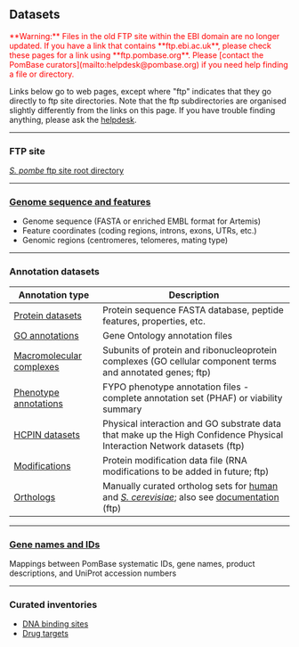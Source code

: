 ## Datasets

<div style="color: red">
**Warning:** Files in the old FTP site within the EBI domain are no
  longer updated. If you have a link that contains **ftp.ebi.ac.uk**,
  please check these pages for a link using
  **ftp.pombase.org**. Please [contact the PomBase
  curators](mailto:helpdesk@pombase.org) if you need help finding a
  file or directory.
</div>

Links below go to web pages, except where "ftp" indicates that
they go directly to ftp site directories. Note that the ftp
subdirectories are organised slightly differently from the links on this
page. If you have trouble finding anything, please ask the
[helpdesk](mailto:helpdesk@pombase.org).

-------

### FTP site ###
[*S. pombe* ftp site root directory](ftp://ftp.pombase.org/pombe/)

-------

### [Genome sequence and features](/downloads/genome-datasets) ###

-  Genome sequence (FASTA or enriched EMBL format for Artemis)
-  Feature coordinates (coding regions, introns, exons, UTRs, etc.)
-  Genomic regions (centromeres, telomeres, mating type)

-------

### Annotation datasets ###

Annotation type|Description
---------------|-----------
[Protein datasets](/downloads/protein-datasets)|Protein sequence FASTA database, peptide features, properties, etc.
[GO annotations](downloads/go-annotations)|Gene Ontology annotation files
[Macromolecular complexes](ftp://ftp.pombase.org/pombe/annotations/GO_complexes/)|Subunits of protein and ribonucleoprotein complexes (GO cellular component terms and annotated genes; ftp)
[Phenotype annotations](downloads/phenotype-annotations)|FYPO phenotype annotation files - complete annotation set (PHAF) or viability summary
[HCPIN datasets](ftp://ftp.pombase.org/pombe/exports/)|Physical interaction and GO substrate data that make up the High Confidence Physical Interaction Network datasets (ftp)
[Modifications](ftp://ftp.pombase.org/pombe/annotations/modifications/)|Protein modification data file (RNA modifications to be added in future; ftp)
[Orthologs](ftp://ftp.pombase.org/pombe/orthologs/)|Manually curated ortholog sets for [human](how-can-i-find-s-pombe-orthologs-of-a-human-gene) and [*S. cerevisiae*](how-can-i-search-for-the-s-cerevisiae-ortholog-s-homolog-s-of-an-s-pombe-gene); also see [documentation](/documentation/orthologs) (ftp)

-------

### [Gene names and IDs](downloads/names-and-identifiers) ###
Mappings between PomBase systematic IDs, gene names, product descriptions, and UniProt accession numbers

-------

### Curated inventories

-   [DNA binding sites](/browse-curation/dna-binding-sites.md)
-   [Drug targets](/browse-curation/drugs-known-pombe-targets.md)
